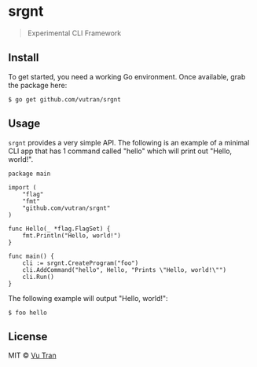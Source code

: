 # srgnt

> Experimental CLI Framework

## Install

To get started, you need a working Go environment. Once available, grab the package here:

```
$ go get github.com/vutran/srgnt
```

## Usage

`srgnt` provides a very simple API. The following is an example of a minimal CLI app that has 1 command called "hello" which will print out "Hello, world!".

```
package main

import (
	"flag"
	"fmt"
	"github.com/vutran/srgnt"
)

func Hello(_ *flag.FlagSet) {
	fmt.Println("Hello, world!")
}

func main() {
	cli := srgnt.CreateProgram("foo")
	cli.AddCommand("hello", Hello, "Prints \"Hello, world!\"")
	cli.Run()
}
```

The following example will output "Hello, world!":

```
$ foo hello
```

## License

MIT © [Vu Tran](https://github.com/vutran/srgnt)
